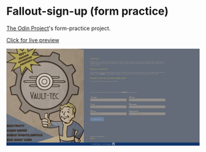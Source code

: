 # Fallout-sign-up (form practice)

[The Odin Project](https://www.theodinproject.com/lessons/node-path-intermediate-html-and-css-sign-up-form)'s form-practice project.

[Click for live preview](https://fatiharapoglu.github.io/fallout-sign-up)

![RPS](assets/fallout-read-me.jpg)
